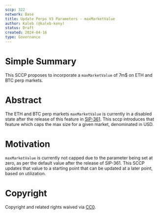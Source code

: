 ```yaml
---
sccp: 322
network: Base
title: Update Perps V3 Parameters - maxMarketValue
author: Kaleb (@kaleb-keny)
status: Draft
created: 2024-04-16
type: Governance
---
```


# Simple Summary

This SCCP proposes to incorporate a `maxMarketValue` of 7m$ on ETH and BTC perp markets.

# Abstract

The ETH and BTC perp markets `maxMarketValue` is currently in a disabled state after the release of this feature in [SIP-361](https://sips.synthetix.io/sips/sip-361/). This sccp introduces that feature which caps the max size for a given market, denominated in USD.

# Motivation

`maxMarketValue` is currently not capped due to the parameter being set at zero, as per the default value after the release of SIP-361. This SCCP updates that value to a starting point that can be updated at a later point, based on utilization.

# Copyright

Copyright and related rights waived via [CC0](https://creativecommons.org/publicdomain/zero/1.0/).


